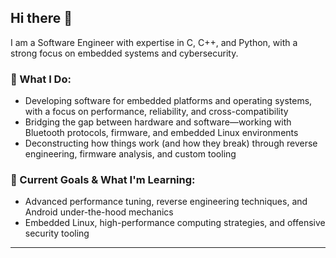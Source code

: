 <!--
**HeapBadger/HeapBadger** is a ✨ _special_ ✨ repository because its `README.md` (this file) appears on your GitHub profile.

Here are some ideas to get you started:

- 🔭 I’m currently working on ...
- 🌱 I’m currently learning ...
- 👯 I’m looking to collaborate on ...
- 🤔 I’m looking for help with ...
- 💬 Ask me about ...
- 📫 How to reach me: ...
- 😄 Pronouns: ...
- ⚡ Fun fact: ...
-->

## Hi there 👋  

I am a Software Engineer with expertise in C, C++, and Python, with a strong focus on embedded systems and cybersecurity. 

### 🚀 What I Do:  
- Developing software for embedded platforms and operating systems, with a focus on performance, reliability, and cross-compatibility
- Bridging the gap between hardware and software—working with Bluetooth protocols, firmware, and embedded Linux environments
- Deconstructing how things work (and how they break) through reverse engineering, firmware analysis, and custom tooling

### 🎯 Current Goals & What I'm Learning:  
- Advanced performance tuning, reverse engineering techniques, and Android under-the-hood mechanics
- Embedded Linux, high-performance computing strategies, and offensive security tooling

---
